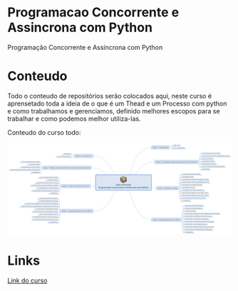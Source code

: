# Programacao Concorrente e Assincrona com Python
Programação Concorrente e Assíncrona com Python

# Conteudo
Todo o conteudo de repositórios serão colocados aqui, neste curso é aprensetado toda a ideia de o que é um Thead e um Processo com python e como trabalhamos e gerenciamos, definido melhores escopos para se trabalhar e como podemos melhor utiliza-las.
<p align="left">
  <p>Conteudo do curso todo:</p>
  <img src="https://github.com/Eliezer090/Programacao_Concorrente_e_Assincrona_com_Python/blob/6281b33c0bc0989d62d09ebb83b87845b949a67f/async-python.png" title="Imagem com conteudo do curso todo">
</p>

# Links

[Link do curso](https://www.udemy.com/course/programacao-concorrente-e-assincrona-com-python/)
